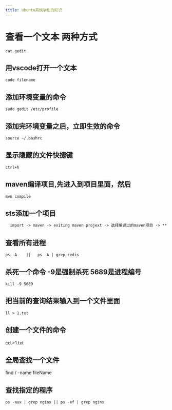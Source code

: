 ```yaml
---
title: ubuntu系统学到的知识
---
```


# 查看一个文本 两种方式

    cat gedit

## 用vscode打开一个文本

    code filename

## 添加环境变量的命令

    sudo gedit /etc/profile

## 添加完环境变量之后，立即生效的命令

    source ~/.bashrc

## 显示隐藏的文件快捷键

    ctrl+h

## maven编译项目,先进入到项目里面，然后

    mvn compile

## sts添加一个项目

```txt
  import -> maven -> exiting maven projext -> 选择编译过的maven项目 -> **变成ss
```

## 查看所有进程

    ps -A    ||   ps -A | grep redis

## 杀死一个命令 -9是强制杀死  5689是进程编号

    kill -9 5689

## 把当前的查询结果输入到一个文件里面

    ll > 1.txt

## 创建一个文件的命令

  cd.>1.txt

## 全局查找一个文件

  find / -name fileName

## 查找指定的程序

    ps -aux | grep nginx || ps -ef | grep nginx